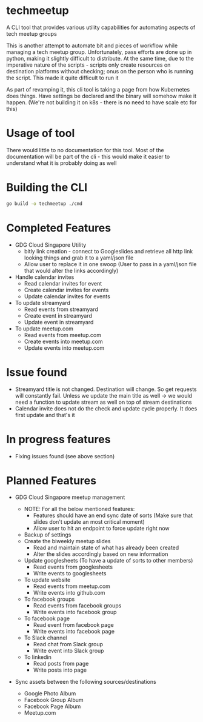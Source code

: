 # techmeetup

A CLI tool that provides various utility capabilities for automating aspects of tech meetup groups

This is another attempt to automate bit and pieces of workflow while managing a tech meetup group. Unfortunately, pass efforts are done up in python, making it slightly difficult to distribute. At the same time, due to the imperative nature of the scripts - scripts only create resources on destination platforms without checking; onus on the person who is running the script. This made it quite difficult to run it

As part of revamping it, this cli tool is taking a page from how Kubernetes does things. Have settings be declared and the binary will somehow make it happen. (We're not building it on k8s - there is no need to have scale etc for this)

# Usage of tool

There would little to no documentation for this tool. Most of the documentation will be part of the cli - this would make it easier to understand what it is probably doing as well

# Building the CLI

```bash
go build -o techmeetup ./cmd
```

# Completed Features

- GDG Cloud Singapore Utility
  - bitly link creation - connect to Googleslides and retrieve all http link looking things and grab it to a yaml/json file
  - Allow user to replace it in one swoop (User to pass in a yaml/json file that would alter the links accordingly)
- Handle calendar invites
  - Read calendar invites for event
  - Create calendar invites for events
  - Update calendar invites for events
- To update streamyard
  - Read events from streamyard
  - Create event in streamyard
  - Update event in streamyard
- To update meetup.com
  - Read events from meetup.com
  - Create events into meetup.com
  - Update events into meetup.com

# Issue found

- Streamyard title is not changed. Destination will change. So get requests will constantly fail. Unless we update the main title as well -> we would need a function to update stream as well on top of stream destinations
- Calendar invite does not do the check and update cycle properly. It does first update and that's it

# In progress features

- Fixing issues found (see above section)

# Planned Features

- GDG Cloud Singapore meetup management

  - NOTE: For all the below mentioned features:
    - Features should have an end sync date of sorts (Make sure that slides don't update an most critical moment)
    - Allow user to hit an endpoint to force update right now
  - Backup of settings
  - Create the biweekly meetup slides
    - Read and maintain state of what has already been created
    - Alter the slides accordingly based on new information
  - Update googlesheets (To have a update of sorts to other members)
    - Read events from googlesheets
    - Write events to googlesheets
  - To update website
    - Read events from meetup.com
    - Write events into github.com
  - To facebook groups
    - Read events from facebook groups
    - Write events into facebook group
  - To facebook page
    - Read event from facebook page
    - Write events into facebook page
  - To Slack channel
    - Read chat from Slack group
    - Write event into Slack group
  - To linkedin
    - Read posts from page
    - Write posts into page

- Sync assets between the following sources/destinations
  - Google Photo Album
  - Facebook Group Album
  - Facebook Page Album
  - Meetup.com
